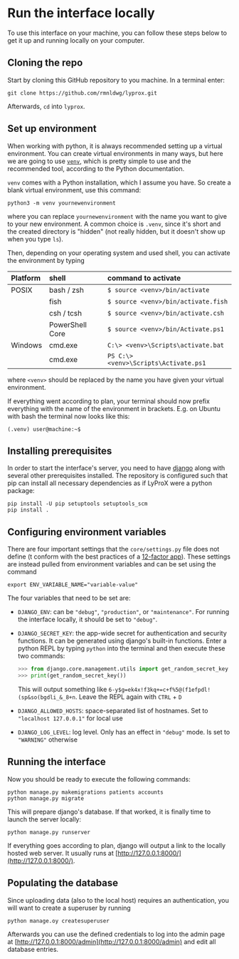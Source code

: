 # Run the interface locally

To use this interface on your machine, you can follow these steps below to get it up and running locally on your computer.


## Cloning the repo

Start by cloning this GitHub repository to you machine. In a terminal enter:

```
git clone https://github.com/rmnldwg/lyprox.git
```

Afterwards, `cd` into `lyprox`.


## Set up environment

When working with python, it is always recommended setting up a virtual environment. You can create virtual environments in many ways, but here we are going to use [`venv`](https://docs.python.org/3/library/venv.html), which is pretty simple to use and the recommended tool, according to the Python documentation.

`venv` comes with a Python installation, which I assume you have. So create a blank virtual environment, use this command:

```
python3 -m venv yournewenvironment
```

where you can replace `yournewenvironment` with the name you want to give to your new environment. A common choice is `.venv`, since it's short and the created directory is "hidden" (not really hidden, but it doesn't show up when you type `ls`).

Then, depending on your operating system and used shell, you can activate the environment by typing

| Platform | shell           | command to activate                   |
| :------- | :-------------- | :------------------------------------ |
| POSIX    | bash / zsh      | `$ source <venv>/bin/activate`        |
|          | fish            | `$ source <venv>/bin/activate.fish`   |
|          | csh / tcsh      | `$ source <venv>/bin/activate.csh`    |
|          | PowerShell Core | `$ source <venv>/bin/Activate.ps1`    |
| Windows  | cmd.exe         | `C:\> <venv>\Scripts\activate.bat`    |
|          | cmd.exe         | `PS C:\> <venv>\Scripts\Activate.ps1` |

where `<venv>` should be replaced by the name you have given your virtual environment.

If everything went according to plan, your terminal should now prefix everything with the name of the environment in brackets. E.g. on Ubuntu with bash the terminal now looks like this:

```
(.venv) user@machine:~$
```


## Installing prerequisites

In order to start the interface's server, you need to have [django](https://www.djangoproject.com/) along with several other prerequisites installed. The repository is configured such that pip can install all necessary dependencies as if LyProX were a python package:

```
pip install -U pip setuptools setuptools_scm
pip install .
```


## Configuring environment variables

There are four important settings that the `core/settings.py` file does not define (t conform with the best practices of a [12-factor app]). These settings are instead pulled from environment variables and can be set using the command

```
export ENV_VARIABLE_NAME="variable-value"
```

The four variables that need to be set are:

- `DJANGO_ENV`: can be `"debug"`, `"production"`, or `"maintenance"`. For running the interface locally, it should be set to `"debug"`.
- `DJANGO_SECRET_KEY`: the app-wide secret for authentication and security functions. It can be generated using django's built-in functions. Enter a python REPL by typing `python` into the terminal and then execute these two commands:

    ```python
    >>> from django.core.management.utils import get_random_secret_key
    >>> print(get_random_secret_key()) 
    ```
    
    This will output something like `6-y$g=ek4x!f3kq+=c+f%5@(f1efpdl!(sp&so(bgdli_&_8+n`. Leave the REPL again with `CTRL` + `D`

- `DJANGO_ALLOWED_HOSTS`: space-separated list of hostnames. Set to `"localhost 127.0.0.1"` for local use
- `DJANGO_LOG_LEVEL`: log level. Only has an effect in `"debug"` mode. Is set to `"WARNING"` otherwise


[12-factor app]: https://12factor.net/


## Running the interface

Now you should be ready to execute the following commands:

```
python manage.py makemigrations patients accounts
python manage.py migrate
```

This will prepare django's database. If that worked, it is finally time to launch the server locally:

```
python manage.py runserver
```

If everything goes according to plan, django will output a link to the locally hosted web server. It usually runs at [http://127.0.0.1:8000/](http://127.0.0.1:8000/).


## Populating the database

Since uploading data (also to the local host) requires an authentication, you will want to create a superuser by running

```
python manage.oy createsuperuser
```

Afterwards you can use the defined credentials to log into the admin page at [http://127.0.0.1:8000/admin](http://127.0.0.1:8000/admin) and edit all database entries.
